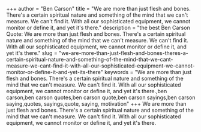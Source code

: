 +++
author = "Ben Carson"
title = "We are more than just flesh and bones. There's a certain spiritual nature and something of the mind that we can't measure. We can't find it. With all our sophisticated equipment, we cannot monitor or define it, and yet it's there."
description = "the best Ben Carson Quote: We are more than just flesh and bones. There's a certain spiritual nature and something of the mind that we can't measure. We can't find it. With all our sophisticated equipment, we cannot monitor or define it, and yet it's there."
slug = "we-are-more-than-just-flesh-and-bones-theres-a-certain-spiritual-nature-and-something-of-the-mind-that-we-cant-measure-we-cant-find-it-with-all-our-sophisticated-equipment-we-cannot-monitor-or-define-it-and-yet-its-there"
keywords = "We are more than just flesh and bones. There's a certain spiritual nature and something of the mind that we can't measure. We can't find it. With all our sophisticated equipment, we cannot monitor or define it, and yet it's there.,ben carson,ben carson quotes,ben carson quote,ben carson sayings,ben carson saying,quotes, sayings,quote, saying, motivation"
+++
We are more than just flesh and bones. There's a certain spiritual nature and something of the mind that we can't measure. We can't find it. With all our sophisticated equipment, we cannot monitor or define it, and yet it's there.
